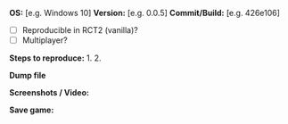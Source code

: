 <!--
  Fill in the placeholders below. Delete any headings and placeholders that you do not fill in.
-->
**OS:** [e.g. Windows 10]
**Version:** [e.g. 0.0.5]
**Commit/Build:** [e.g. 426e106]

<!-- Explanation of the issue -->



- [ ] Reproducible in RCT2 (vanilla)?
- [ ] Multiplayer?

**Steps to reproduce:**
1. 
2. 

**Dump file**
<!-- If you have a dump file: zip it before you drag & drop it here. -->

**Screenshots / Video:**
<!-- Drag & drop screenshots here. You can use https://vid.me or https://youtube.com to upload video. -->

**Save game:**
<!-- Change the file extension to .txt or package to a .zip so that it can be drag & dropped here... -->
